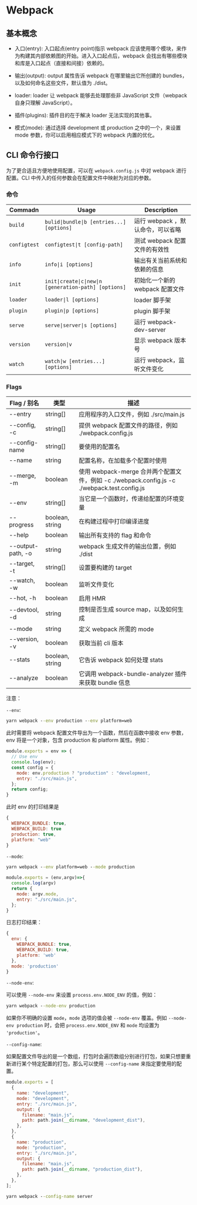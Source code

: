 # Webpack

## 基本概念

- 入口(entry): 入口起点(entry point)指示 webpack 应该使用哪个模块，来作为构建其内部依赖图的开始。进入入口起点后，webpack 会找出有哪些模块和库是入口起点（直接和间接）依赖的。

- 输出(output): output 属性告诉 webpack 在哪里输出它所创建的 bundles，以及如何命名这些文件，默认值为 ./dist。

- loader: loader 让 webpack 能够去处理那些非 JavaScript 文件（webpack 自身只理解 JavaScript）。

- 插件(plugins): 插件目的在于解决 loader 无法实现的其他事。

- 模式(mode): 通过选择 development 或 production 之中的一个，来设置 mode 参数，你可以启用相应模式下的 webpack 内置的优化。

## CLI 命令行接口

为了更合适且方便地使用配置，可以在 `webpack.config.js` 中对 webpack 进行配置。CLI 中传入的任何参数会在配置文件中映射为对应的参数。

### 命令

Commadn | Usage | Description
-|-|-
`build` | `bulid\|bundle\|b [entries...] [options]` | 运行 webpack ，默认命令，可以省略
`configtest` | `configtest\|t [config-path]` | 测试 webpack 配置文件的有效性
`info` | `info\|i [options]` | 输出有关当前系统和依赖的信息
`init` | `init\|create\|c\|new\|n [generation-path] [options]` | 初始化一个新的 webpack 配置文件
`loader` | `loader\|l [options]` | loader 脚手架
`plugin` | `plugin\|p [options]` | plugin 脚手架
`serve` | `serve\|server\|s [options]` | 运行 webpack-dev-server
`version` | `version\|v` | 显示 webpack 版本号
`watch` | `watch\|w [entries...] [options]` | 运行 webpack，监听文件变化

### Flags

Flag / 别名 | 类型 | 描述
----------|----|---
--entry | string[] | 应用程序的入口文件，例如 ./src/main.js
--config, -c | string[] | 提供 webpack 配置文件的路径，例如 ./webpack.config.js
--config-name | string[] | 要使用的配置名
--name | string | 配置名称，在加载多个配置时使用
--merge, -m | boolean | 使用 webpack-merge 合并两个配置文件，例如 -c ./webpack.config.js -c ./webpack.test.config.js
--env | string[] | 当它是一个函数时，传递给配置的环境变量
--progress | boolean, string | 在构建过程中打印编译进度
--help | boolean | 输出所有支持的 flag 和命令
--output-path, -o | string | webpack 生成文件的输出位置，例如 ./dist
--target, -t | string[] | 设置要构建的 target
--watch, -w | boolean | 监听文件变化
--hot, -h | boolean | 启用 HMR
--devtool, -d | string | 控制是否生成 source map，以及如何生成
--mode | string | 定义 webpack 所需的 mode
--version, -v | boolean | 获取当前 cli 版本
--stats | boolean, string | 它告诉 webpack 如何处理 stats
--analyze | boolean | 它调用 webpack-bundle-analyzer 插件来获取 bundle 信息

注意：  

`--env`:

```cmd
yarn webpack --env production --env platform=web
```

此时需要将 webpack 配置文件导出为一个函数，然后在函数中接收 env 参数，env 将是一个对象，包含 production 和 platform 属性。例如：

```js
module.exports = env => {
  // Use env
  console.log(env);
  const config = {
    mode: env.production ? "production" : "development,
    entry: "./src/main.js",
  };
  return config;
}
```

此时 env 的打印结果是

```js
{
  WEBPACK_BUNDLE: true,
  WEBPACK_BUILD: true 
  production: true,
  platform: "web"
}
```

`--mode`:

```cmd
yarn webpack --env platform=web --mode production
```

```js
module.exports = (env,argv)=>{
  console.log(argv)
  return {
    mode: argv.mode,
    entry: "./src/main.js",
  };
}
```

日志打印结果：

```js
{
  env: { 
    WEBPACK_BUNDLE: true,
    WEBPACK_BUILD: true,
    platform: 'web'
  },
  mode: 'production'
}
```

`--node-env`:

可以使用 `--node-env` 来设置 `process.env.NODE_ENV` 的值，例如：

```cmd
yarn webpack --node-env production
```

如果你不明确的设置 `mode`，`mode` 选项的值会被 `--node-env` 覆盖。例如 `--node-env production` 时，会把 `process.env.NODE_ENV` 和 `mode` 均设置为 `'production'`。

`--config-name`:

如果配置文件导出的是一个数组，打包时会遍历数组分别进行打包，如果只想要重新进行某个特定配置的打包，那么可以使用 `--config-name` 来指定要使用的配置。

```js
module.exports = [
  {
    name: "development",
    mode: "development",
    entry: "./src/main.js",
    output: {
      filename: "main.js",
      path: path.join(__dirname, "development_dist"),
    },
  },
  {
    name: "production",
    mode: "production",
    entry: "./src/main.js",
    output: {
      filename: "main.js",
      path: path.join(__dirname, "production_dist"),
    },
  },
];

```

```cmd
yarn webpack --config-name server
```
